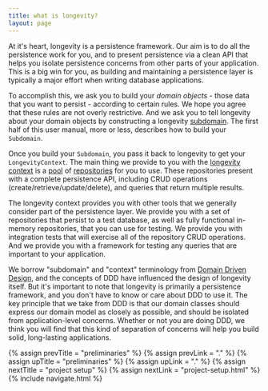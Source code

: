 ```yaml
---
title: what is longevity?
layout: page
---
```


At it's heart, longevity is a persistence framework. Our aim is to do
all the persistence work for you, and to present persistence via a
clean API that helps you isolate persistence concerns from other parts
of your application. This is a big win for you, as building and
maintaining a persistence layer is typically a major effort when
writing database applications.

To accomplish this, we ask you to build your _domain objects_ - those
data that you want to persist - according to certain rules. We hope
you agree that these rules are not overly restrictive. And we ask you
to tell longevity about your domain objects by constructing a
longevity [subdomain](subdomain.html). The first half of this user
manual, more or less, describes how to build your `Subdomain`.

Once you build your `Subdomain`, you pass it back to longevity to get
your `LongevityContext`. The main thing we provide to you with the
[longevity context](context) is a [pool](context/repo-pools.html) of
[repositories](repo) for you to use. These repositories present with a
complete persistence API, including CRUD operations
(create/retrieve/update/delete), and queries that return multiple
results.

The longevity context provides you with other tools that we generally
consider part of the persistence layer. We provide you with a set of
repositories that persist to a test database, as well as fully
functional in-memory repositories, that you can use for testing. We
provide you with integration tests that will exercise all of the
repository CRUD operations. And we provide you with a framework for
testing any queries that are important to your application.

We borrow "subdomain" and "context" terminology from [Domain Driven
Design](http://dddcommunity.org/), and the concepts of DDD have
influenced the design of longevity itself. But it's important to note
that longevity is primarily a persistence framework, and you don't
have to know or care about DDD to use it. The key principle that we
take from DDD is that our domain classes should express our domain
model as closely as possible, and should be isolated from
application-level concerns. Whether or not you are doing DDD, we think
you will find that this kind of separation of concerns will help you
build solid, long-lasting applications.

{% assign prevTitle = "preliminaries" %}
{% assign prevLink  = "." %}
{% assign upTitle   = "preliminaries" %}
{% assign upLink    = "." %}
{% assign nextTitle = "project setup" %}
{% assign nextLink  = "project-setup.html" %}
{% include navigate.html %}
